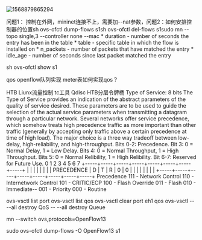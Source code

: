 ![1568879865294](F:\Notebook\Assets\1568879865294.png)

问题1： 控制在外网，mininet连接不上，需要加--nat参数，问题2：如何安排控制器的位置sh ovs-ofctl dump-flows s1sh ovs-ofctl del-flows s1sudo mn --topo single,3 --controller none --mac
	* duration - number of seconds the entry has been in the table
	* table - specific table in which the flow is installed on
	* n_packets - number of packets that have matched the entry
	* idle_age - number of seconds since last packet matched the entry

sh ovs-ofctl show s1

qos  openflow队列实现  meter表如何实现qos？

HTB  Liunx流量控制 tc工具   Qdisc   HTB分层令牌桶
Type of Service:  8 bits
    The Type of Service provides an indication of the abstract
    parameters of the quality of service desired.  These parameters are
    to be used to guide the selection of the actual service parameters
    when transmitting a datagram through a particular network.  Several
    networks offer service precedence, which somehow treats high
    precedence traffic as more important than other traffic (generally
    by accepting only traffic above a certain precedence at time of high
    load).  The major choice is a three way tradeoff between low-delay,
    high-reliability, and high-throughput.
      Bits 0-2:  Precedence.
      Bit    3:  0 = Normal Delay,      1 = Low Delay.
      Bits   4:  0 = Normal Throughput, 1 = High Throughput.
      Bits   5:  0 = Normal Relibility, 1 = High Relibility.
      Bit  6-7:  Reserved for Future Use.
         0     1     2     3     4     5     6     7
      +-----+-----+-----+-----+-----+-----+-----+-----+
      |                 |     |     |     |     |     |
      |   PRECEDENCE    |  D  |  T  |  R  |  0  |  0  |
      |                 |     |     |     |     |     |
      +-----+-----+-----+-----+-----+-----+-----+-----+
        Precedence
          111 - Network Control
          110 - Internetwork Control
          101 - CRITIC/ECP
          100 - Flash Override
          011 - Flash
          010 - Immediate-- 
          001 - Priority
          000 - Routine

ovs-vsctl list port
ovs-vsctl list qos
ovs-vsctl clear port eh1 qos
ovs-vsctl -- --all destroy QoS -- --all destroy Queue

mn --switch ovs,protocols=OpenFlow13 

sudo ovs-ofctl dump-flows -O OpenFlow13 s1 